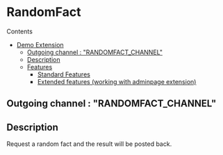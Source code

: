 # RandomFact
Contents
- [Demo Extension](#demo-extension)
  - [Outgoing channel : "RANDOMFACT_CHANNEL"](#outgoing-channel--demoext_channel)
  - [Description](#description)
  - [Features](#features)
    - [Standard Features](#standard-features)
    - [Extended features (working with adminpage extension)](#extended-features-working-with-adminpage-extension)
## Outgoing channel : "RANDOMFACT_CHANNEL"
## Description
Request a random fact and the result will be posted back.
